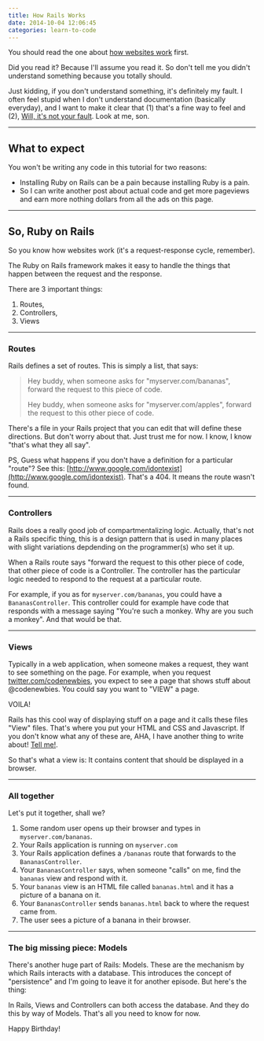 ```yaml
---
title: How Rails Works
date: 2014-10-04 12:06:45
categories: learn-to-code
---
```


You should read the one about [how websites work](what-is-a-website) first.

Did you read it? Because I'll assume you read it. So don't tell me you didn't
understand something because you totally should.

Just kidding, if you don't understand something, it's definitely my fault.
I often feel stupid when I don't understand documentation (basically everyday),
and I want to make it clear that (1) that's a fine way to feel and (2),
[Will, it's not your fault][1]. Look at me, son.

[1]: https://www.youtube.com/watch?v=GtkST5-ZFHw

---

## What to expect

You won't be writing any code in this tutorial for two reasons:

- Installing Ruby on Rails can be a pain because installing Ruby is a pain.
- So I can write another post about actual code and get more pageviews and earn
  more nothing dollars from all the ads on this page.

---

## So, Ruby on Rails

So you know how websites work (it's a request-response cycle, remember).

The Ruby on Rails framework makes it easy to handle the things that
happen between the request and the response.

There are 3 important things:

1. Routes,
1. Controllers,
1. Views

---

### Routes

Rails defines a set of routes. This is simply a list, that says:

> Hey buddy, when someone asks for "myserver.com/bananas", forward the request
> to this piece of code.
>
> Hey buddy, when someone asks for "myserver.com/apples", forward the request
> to this other piece of code.

There's a file in your Rails project that you can edit that will define these
directions. But don't worry about that. Just trust me for now. I know, I know
"that's what they all say".

PS, Guess what happens if you don't have a definition for a particular "route"?
See this: [http://www.google.com/idontexist](http://www.google.com/idontexist).
That's a 404. It means the route wasn't found.

---

### Controllers

Rails does a really good job of compartmentalizing logic. Actually, that's not
a Rails specific thing, this is a design pattern that is used in many places
with slight variations depdending on the programmer(s) who set it up.

When a Rails route says "forward the request to this other piece of code,
that other piece of code is a Controller. The controller has the particular
logic needed to respond to the request at a particular route.

For example, if you as for `myserver.com/bananas`, you could have a
`BananasController`. This controller could for example have code that
responds with a message saying "You're such a monkey. Why are you such a
monkey". And that would be that.

---

### Views

Typically in a web application, when someone makes a request, they want to
see something on the page. For example, when you request
[twitter.com/codenewbies](//twitter.com/codenewbies), you expect to see a page
that shows stuff about @codenewbies. You could say you want to "VIEW" a page.

VOILA!

Rails has this cool way of displaying stuff on a page and it calls these files
"View" files. That's where you put your HTML and CSS and Javascript. If you
don't know what any of these are, AHA, I have another thing to write about!
[Tell me!](//twitter.com/mehulkar).

So that's what a view is: It contains content that should be displayed in a browser.

---

### All together

Let's put it together, shall we?

1. Some random user opens up their browser and types in `myserver.com/bananas`.
1. Your Rails application is running on `myserver.com`
1. Your Rails application defines a `/bananas` route that forwards to the `BananasController`.
1. Your `BananasController` says, when someone "calls" on me, find the `bananas` view and respond with it.
1. Your `bananas` view is an HTML file called `bananas.html` and it has a picture of a banana on it.
1. Your `BananasController` sends `bananas.html` back to where the request came from.
1. The user sees a picture of a banana in their browser.

---

### The big missing piece: Models

There's another huge part of Rails: Models. These are the mechanism by which Rails
interacts with a database. This introduces the concept of "persistence" and I'm going
to leave it for another episode. But here's the thing:

In Rails, Views and Controllers can both access the database. And they do this by way
of Models. That's all you need to know for now.

Happy Birthday!
